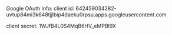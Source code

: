 Google OAuth info:
client id: 
642459034282-uvtup84mi3k648tjjlbip4daeku0rpsu.apps.googleusercontent.com

client secret:
1WJfB4L0S4MqB6HV_eMPBl9X